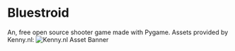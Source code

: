# Bluestroid

An, free open source shooter game made with Pygame. Assets provided by Kenny.nl:
![Kenny.nl Asset Banner](https://www.kenney.nl/data/itch/logo_kgaall.png)
